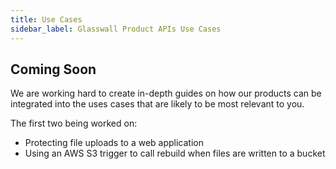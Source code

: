 ```yaml
---
title: Use Cases
sidebar_label: Glasswall Product APIs Use Cases
---
```

## Coming Soon

We are working hard to create in-depth guides on how our products can be integrated into the uses cases that are likely to be most relevant to you.

The first two being worked on:

- Protecting file uploads to a web application
- Using an AWS S3 trigger to call rebuild when files are written to a bucket